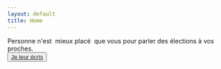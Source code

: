 ```yaml
---
layout: default
title: Home
---
```

<div class="flex h-full items-center justify-center">
  <div class="mx-auto">
    <div class="text-center text-xl font-semibold mb-4">
      Personne n'est&nbsp;<span class="bg-darkblue text-white">&nbsp;mieux placé&nbsp;</span>&nbsp;que vous pour parler des élections à vos proches.
    </div>
    <div class="flex justify-center">
      <button class="bg-darkblue rounded px-4 py-2 text-white hover:text-darkblue hover:bg-white">
        <a href="/action" class="font-semibold">Je leur écris</a>
      </button>
    </div>
  </div>
</div>
